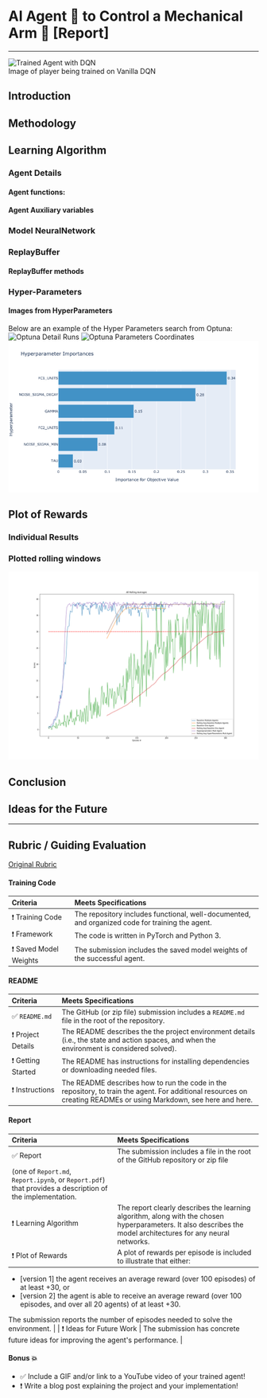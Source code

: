 [image1]: https://github.com/joao-d-oliveira/RL-RobotArm/blob/main/images/generated_run.gif?raw=true "Trained Agent"
[optuna1]: https://github.com/joao-d-oliveira/RL-RobotArm/blob/main/images/optuna_detail_runs.png?raw=true "Optuna Detail Run"
[optuna2]: https://github.com/joao-d-oliveira/RL-RobotArm/blob/main/images/optuna_parameters_coordinates.png?raw=true "Optuna Parameters Coordinates"
[optuna3]: https://github.com/joao-d-oliveira/RL-RobotArm/blob/main/images/optuna_parameters_importance.png?raw=true "Optuna Parameters Importance"
[rolling]: https://github.com/joao-d-oliveira/RL-RobotArm/blob/main/images/run_allrolling.png?raw=true "All Rolling Averages"

# AI Agent 🤖 to Control a Mechanical Arm 🦾 [**Report**]

------

![Trained Agent with DQN][image1]<br>
Image of player being trained on Vanilla DQN
## Introduction

## Methodology


## Learning Algorithm

### Agent Details

#### Agent functions:

#### Agent Auxiliary variables

### Model NeuralNetwork

### ReplayBuffer 

#### ReplayBuffer methods

### Hyper-Parameters


#### Images from HyperParameters
Below are an example of the Hyper Parameters search from Optuna:
![Optuna Detail Runs][optuna1]
![Optuna Parameters Coordinates][optuna2]
![Optuna Parameters Importance][optuna3]

## Plot of Rewards


### Individual Results
 

### Plotted rolling windows

![Rolling Averages][Rolling]<br>

## Conclusion

## Ideas for the Future

------

## Rubric / Guiding Evaluation
[Original Rubric](https://review.udacity.com/#!/rubrics/1890/view)

#### Training Code

| Criteria       		|     Meets Specifications	        			            | 
|:---------------------|:---------------------------------------------------------| 
| ❗ Training Code  | The repository includes functional, well-documented, and organized code for training the agent. |
| ❗ Framework  | The code is written in PyTorch and Python 3. |
| ❗ Saved Model Weights | The submission includes the saved model weights of the successful agent. |

#### README

| Criteria       		|     Meets Specifications	        			            | 
|:---------------------|:---------------------------------------------------------| 
| ✅ `README.md`  | The GitHub (or zip file) submission includes a `README.md` file in the root of the repository. |
| ❗ Project Details  | The README describes the the project environment details (i.e., the state and action spaces, and when the environment is considered solved). |
| ❗ Getting Started | The README has instructions for installing dependencies or downloading needed files. |
| ❗ Instructions | The README describes how to run the code in the repository, to train the agent. For additional resources on creating READMEs or using Markdown, see here and here. |


#### Report

| Criteria       		|     Meets Specifications	        			            | 
|:---------------------|:---------------------------------------------------------| 
| ✅ Report | The submission includes a file in the root of the GitHub repository or zip file 
(one of `Report.md`, `Report.ipynb`, or `Report.pdf`) that provides a description of the implementation. |
| ❗ Learning Algorithm | The report clearly describes the learning algorithm, along with the chosen hyperparameters. It also describes the model architectures for any neural networks. |
| ❗ Plot of Rewards |A plot of rewards per episode is included to illustrate that either:

* [version 1] the agent receives an average reward (over 100 episodes) of at least +30, or
* [version 2] the agent is able to receive an average reward (over 100 episodes, and over all 20 agents) of at least +30.

The submission reports the number of episodes needed to solve the environment. |
| ❗ Ideas for Future Work | The submission has concrete future ideas for improving the agent's performance. |

#### Bonus :boom:
* ✅ Include a GIF and/or link to a YouTube video of your trained agent!
* ❗ Write a blog post explaining the project and your implementation!

